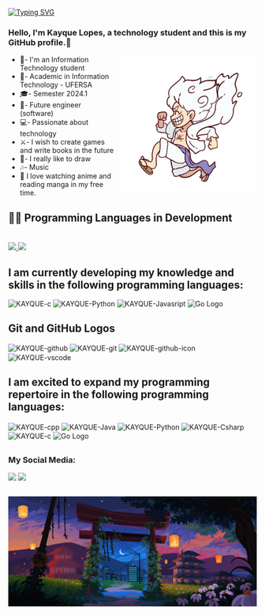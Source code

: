 [![Typing SVG](https://readme-typing-svg.demolab.com?font=Fira+Code&pause=1000&color=FFFFFF&random=false&width=435&lines=Hi+there%2C+I+am+José+Kayque+🤖+👋)](https://git.io/typing-svg)  
### Hello, I'm Kayque Lopes, a technology student and this is my GitHub profile.👋

  <img src="https://raw.githubusercontent.com/KayqueLopes99/KayqueLopes99/main/One%20Piece%20Gear%205%20Sticker.gif"
     alt="One Piece Gear 5"
     align="right"
     width="280"
     height="280"
     style="margin-left: 5px;" />
- 🌱- I'm an Information Technology student
- 🤖- Academic in Information Technology - UFERSA
- 🎓- Semester 2024.1
- 🧠- Future engineer (software)
- 💻- Passionate about technology
- ⚔️- I wish to create games and write books in the future
- 🏹- I really like to draw
- 🎶- Music
- 🌱 I love watching anime and reading manga in my free time.
##
## 👨‍💻 Programming Languages in Development
<div>
  <a href="https://beacons.ai/KayqueLopes99">
    <img height="180em" src="https://github-readme-stats.vercel.app/api?username=KayqueLopes99&show_icons=true&theme=dark&include_all_commits=true&count_private=true" />
  </a>
  <a href="https://beacons.ai/KayqueLopes99">
    <img height="180em" src="https://github-readme-stats.vercel.app/api/top-langs/?username=KayqueLopes99&layout=compact&langs_count=16&theme=dark&cache_seconds=0" style="margin-top: 20px;" />
  </a>
</div>

## I am currently developing my knowledge and skills in the following programming languages:
<p align="left">
  <img alt="KAYQUE-c" height="60" width="80" src="https://icongr.am/devicon/c-original.svg?size=148&color=currentColor">  
  <img alt="KAYQUE-Python" height="60" width="80" src="https://icongr.am/devicon/python-original.svg?size=148&color=currentColor">   
  <img alt="KAYQUE-Javasript" height="60" width="80" src="https://icongr.am/devicon/javascript-original.svg?size=148&color=currentColor">   
  <img alt="Go Logo" height="60" width="80" src="https://icongr.am/devicon/go-original.svg?size=148&color=currentColor">
</p>


## Git and GitHub Logos
<p align="left">
<img align="center" alt="KAYQUE-github" height="60" width="180" src="https://img.shields.io/badge/GitHub-100000?style=for-the-badge&logo=github&logoColor=white">
<img align="center" alt="KAYQUE-git" height="60" width="80" src="https://icongr.am/devicon/git-original.svg?size=148&color=currentColor">   
<img align="center" alt="KAYQUE-github-icon" height="60" width="80" src="https://icongr.am/devicon/github-original.svg?size=148&color=currentColor=white">   
<img align="center" alt="KAYQUE-vscode" height="60" width="80" src="https://cdn.jsdelivr.net/gh/devicons/devicon/icons/vscode/vscode-original.svg">
</p>

##

## I am excited to expand my programming repertoire in the following programming languages:
<p align="left">
<img align="center" alt="KAYQUE-cpp" height="60" width="80" src="https://cdn.simpleicons.org/c++">  
<img align="center" alt="KAYQUE-Java" height="60" width="80" src="https://icongr.am/devicon/java-original.svg?size=148&color=currentColor">   
<img align="center" alt="KAYQUE-Python" height="60" width="80" src="https://icongr.am/devicon/python-original.svg?size=148&color=currentColor">   
<img align="center" alt="KAYQUE-Csharp" height="60" width="80" src="https://icongr.am/devicon/csharp-original.svg?size=148&color=currentColor"> 
<img align="center" alt="KAYQUE-c" height="60" width="80" src="https://icongr.am/devicon/c-original.svg?size=148&color=currentColor"> 
<img align="center" alt="Go Logo" height="60" width="80" src="https://icongr.am/devicon/go-original.svg?size=148&color=currentColor">
</p>

##

### My Social Media:
<div>
  <a href="https://www.instagram.com/kayque_lopes9?igsh=MXAyNjk0MW9lbmRqaA%3D%3D" target="_blank"><img src="https://img.shields.io/badge/Instagram-E4405F?style=for-the-badge&logo=instagram&logoColor=white" target="_blank"></a>
  <a href = "mailto:kaiquelopes.601@gmail.com"><img src="https://img.shields.io/badge/Gmail-D14836?style=for-the-badge&logo=gmail&logoColor=white" alvo ="_blank"></a>
  
</div>

##

![Profile Image](https://github.com/KayqueLopes99/KayqueLopes99/blob/main/458208-digital-art-artwork-illustration-pixels-pixelated.jpg)
